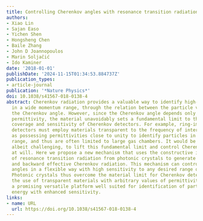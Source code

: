 ```yaml
---
title: Controlling Cherenkov angles with resonance transition radiation
authors:
- Xiao Lin
- Sajan Easo
- Yichen Shen
- Hongsheng Chen
- Baile Zhang
- John D Joannopoulos
- Marin Soljačić
- Ido Kaminer
date: '2018-01-01'
publishDate: '2024-11-15T01:34:53.884737Z'
publication_types:
- article-journal
publication: '*Nature Physics*'
doi: 10.1038/s41567-018-0138-4
abstract: Cherenkov radiation provides a valuable way to identify high-energy particles
  in a wide momentum range, through the relation between the particle velocity and
  the Cherenkov angle. However, since the Cherenkov angle depends only on the material’s
  permittivity, the material unavoidably sets a fundamental limit to the momentum
  coverage and sensitivity of Cherenkov detectors. For example, ring-imaging Cherenkov
  detectors must employ materials transparent to the frequency of interest as well
  as possessing permittivities close to unity to identify particles in the multi-gigaelectronvolt
  range, and thus are often limited to large gas chambers. It would be extremely important,
  albeit challenging, to lift this fundamental limit and control Cherenkov angles
  at will. Here we propose a new mechanism that uses the constructive interference
  of resonance transition radiation from photonic crystals to generate both forward
  and backward effective Cherenkov radiation. This mechanism can control the radiation
  angles in a flexible way with high sensitivity to any desired range of velocities.
  Photonic crystals thus overcome the material limit for Cherenkov detectors, enabling
  the use of transparent materials with arbitrary values of permittivity, and provide
  a promising versatile platform well suited for identification of particles at high
  energy with enhanced sensitivity.
links:
- name: URL
  url: https://doi.org/10.1038/s41567-018-0138-4
---
```

